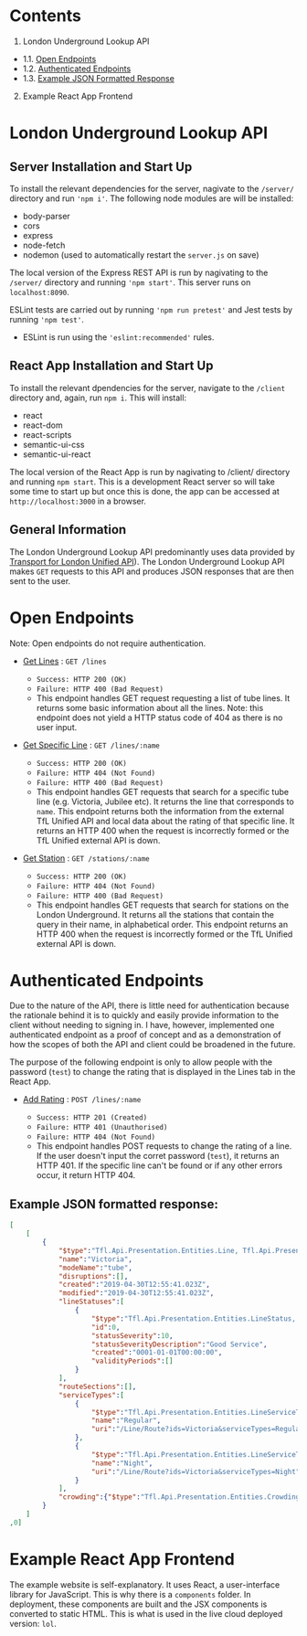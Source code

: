 # Contents

1. London Underground Lookup API

* 1.1. [Open Endpoints]()
* 1.2. [Authenticated Endpoints]()
* 1.3. [Example JSON Formatted Response]()

2. Example React App Frontend

# London Underground Lookup API

## Server Installation and Start Up

To install the relevant dependencies for the server, nagivate to the `/server/` directory and run `'npm i'`. The following node modules are will be installed:

* body-parser
* cors
* express
* node-fetch
* nodemon (used to automatically restart the `server.js` on save)

The local version of the Express REST API is run by nagivating to the `/server/` directory and running `'npm start'`. This server runs on `localhost:8090`.

ESLint tests are carried out by running `'npm run pretest'` and Jest tests by running `'npm test'`.

* ESLint is run using the `'eslint:recommended'` rules.


## React App Installation and Start Up

To install the relevant dpendencies for the server, navigate to the `/client` directory and, again, run `npm i`. This will install:

* react
* react-dom
* react-scripts
* semantic-ui-css
* semantic-ui-react

The local version of the React App is run by nagivating to /client/ directory and running `npm start`. This is a development React server so will take some time to start up but once this is done, the app can be accessed at `http://localhost:3000` in a browser.

## General Information

The London Underground Lookup API predominantly uses data provided by [Transport for London Unified API](https://tfl.gov.uk/info-for/open-data-users/unified-api)). The London Underground Lookup API makes `GET` requests to this API and produces JSON responses that are then sent to the user.

# Open Endpoints

Note: Open endpoints do not require authentication.

* [Get Lines]() : `GET /lines`
    * `Success: HTTP 200 (OK)`
    * `Failure: HTTP 400 (Bad Request)`
    * This endpoint handles GET request requesting a list of tube lines. It returns some basic information about all the lines. Note: this endpoint does not yield a HTTP status code of 404 as there is no user input.

* [Get Specific Line]() : `GET /lines/:name`
    * `Success: HTTP 200 (OK)`
    * `Failure: HTTP 404 (Not Found)`
    * `Failure: HTTP 400 (Bad Request)`
    * This endpoint handles GET requests that search for a specific tube line (e.g. Victoria, Jubilee etc). It returns the line that corresponds to `name`. This endpoint returns both the information from the external TfL Unified API and local data about the rating of that specific line. It returns an HTTP 400 when the request is incorrectly formed or the TfL Unified external API is down. 

* [Get Station]() : `GET /stations/:name`
    * `Success: HTTP 200 (OK)`
    * `Failure: HTTP 404 (Not Found)`
    * `Failure: HTTP 400 (Bad Request)`
    * This endpoint handles GET requests that search for stations on the London Underground. It returns all the stations that contain the query in their name, in alphabetical order. This endpoint returns an HTTP 400 when the request is incorrectly formed or the TfL Unified external API is down. 


# Authenticated Endpoints

Due to the nature of the API, there is little need for authentication because the rationale behind it is to quickly and easily provide information to the client without needing to signing in. I have, however, implemented one authenticated endpoint as a proof of concept and as a demonstration of how the scopes of both the API and client could be broadened in the future.

The purpose of the following endpoint is only to allow people with the password (`test`) to change the rating that is displayed in the Lines tab in the React App.


* [Add Rating]() : `POST /lines/:name`

    * `Success: HTTP 201 (Created)` 
    * `Failure: HTTP 401 (Unauthorised)`
    * `Failure: HTTP 404 (Not Found)`
    * This endpoint handles POST requests to change the rating of a line. If the user doesn't input the corret password (`test`), it returns an HTTP 401. If the specific line can't be found or if any other errors occur, it return HTTP 404.

## Example JSON formatted response:

```json
[
    [
        {
            "$type":"Tfl.Api.Presentation.Entities.Line, Tfl.Api.Presentation.Entities","id":"victoria",
            "name":"Victoria",
            "modeName":"tube",
            "disruptions":[],
            "created":"2019-04-30T12:55:41.023Z",
            "modified":"2019-04-30T12:55:41.023Z",
            "lineStatuses":[
                {
                    "$type":"Tfl.Api.Presentation.Entities.LineStatus, Tfl.Api.Presentation.Entities",
                    "id":0,
                    "statusSeverity":10,
                    "statusSeverityDescription":"Good Service",
                    "created":"0001-01-01T00:00:00",
                    "validityPeriods":[]
                }
            ],
            "routeSections":[],
            "serviceTypes":[
                {
                    "$type":"Tfl.Api.Presentation.Entities.LineServiceTypeInfo, Tfl.Api.Presentation.Entities",
                    "name":"Regular",
                    "uri":"/Line/Route?ids=Victoria&serviceTypes=Regular"
                },
                {
                    "$type":"Tfl.Api.Presentation.Entities.LineServiceTypeInfo, Tfl.Api.Presentation.Entities",
                    "name":"Night",
                    "uri":"/Line/Route?ids=Victoria&serviceTypes=Night"
                }
            ],
            "crowding":{"$type":"Tfl.Api.Presentation.Entities.Crowding, Tfl.Api.Presentation.Entities"}
        }
    ]
,0]
```

# Example React App Frontend

The example website is self-explanatory. It uses React, a user-interface library for JavaScript. This is why there is a `components` folder. In deployment, these components are built and the JSX components is converted to static HTML. This is what is used in the live cloud deployed version: `lol`.

